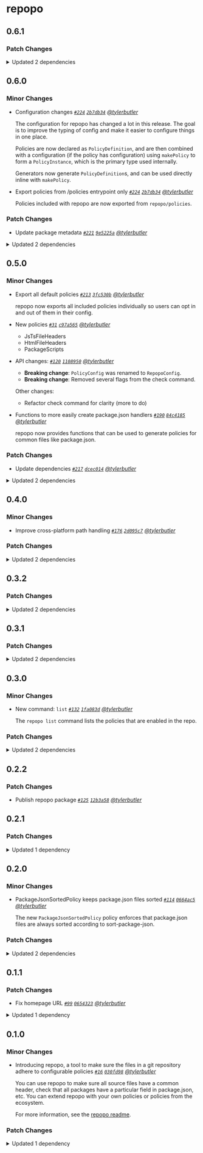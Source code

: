 # repopo

## 0.6.1

### Patch Changes

<details><summary>Updated 2 dependencies</summary>

<small>

[`c0b280f`](https://github.com/tylerbutler/tools-monorepo/commit/c0b280fea16d7e242b7ca587b1d7bf40a7f2fb60)

</small>

- `@tylerbu/fundamentals@0.2.3`
- `@tylerbu/cli-api@0.7.3`

</details>

## 0.6.0

### Minor Changes

- Configuration changes _[`#224`](https://github.com/tylerbutler/tools-monorepo/pull/224) [`2b7db34`](https://github.com/tylerbutler/tools-monorepo/commit/2b7db343d74ab2e518ab2f232f47ea365ca784b8) [@tylerbutler](https://github.com/tylerbutler)_

  The configuration for repopo has changed a lot in this release. The goal is to improve the typing of config and make it
  easier to configure things in one place.

  Policies are now declared as `PolicyDefinition`, and are then combined with a configuration (if the policy has
  configuration) using `makePolicy` to form a `PolicyInstance`, which is the primary type used internally.

  Generators now generate `PolicyDefinition`s, and can be used directly inline with `makePolicy`.

- Export policies from /policies entrypoint only _[`#224`](https://github.com/tylerbutler/tools-monorepo/pull/224) [`2b7db34`](https://github.com/tylerbutler/tools-monorepo/commit/2b7db343d74ab2e518ab2f232f47ea365ca784b8) [@tylerbutler](https://github.com/tylerbutler)_

  Policies included with repopo are now exported from `repopo/policies`.

### Patch Changes

- Update package metadata _[`#221`](https://github.com/tylerbutler/tools-monorepo/pull/221) [`9e5225a`](https://github.com/tylerbutler/tools-monorepo/commit/9e5225abfb67af1575af13dff60830d8da28eafd) [@tylerbutler](https://github.com/tylerbutler)_

<details><summary>Updated 2 dependencies</summary>

<small>

[`9e5225a`](https://github.com/tylerbutler/tools-monorepo/commit/9e5225abfb67af1575af13dff60830d8da28eafd)

</small>

- `@tylerbu/fundamentals@0.2.2`
- `@tylerbu/cli-api@0.7.2`

</details>

## 0.5.0

### Minor Changes

- Export all default policies _[`#213`](https://github.com/tylerbutler/tools-monorepo/pull/213) [`3fc530b`](https://github.com/tylerbutler/tools-monorepo/commit/3fc530bad66259339547b3d8ec12b9265daea9a5) [@tylerbutler](https://github.com/tylerbutler)_

  repopo now exports all included policies individually so users can opt in and out of them in their config.

- New policies _[`#31`](https://github.com/tylerbutler/tools-monorepo/pull/31) [`c97a565`](https://github.com/tylerbutler/tools-monorepo/commit/c97a56518d9726667531aa71de9445fed8d56b96) [@tylerbutler](https://github.com/tylerbutler)_

  - JsTsFileHeaders
  - HtmlFileHeaders
  - PackageScripts

- API changes: _[`#120`](https://github.com/tylerbutler/tools-monorepo/pull/120) [`1108950`](https://github.com/tylerbutler/tools-monorepo/commit/1108950a7732dcc3ac9b8da10bd014bfec6c45b7) [@tylerbutler](https://github.com/tylerbutler)_

  - **Breaking change**: `PolicyConfig` was renamed to `RepopoConfig`.
  - **Breaking change**: Removed several flags from the check command.

  Other changes:

  - Refactor check command for clarity (more to do)

- Functions to more easily create package.json handlers _[`#190`](https://github.com/tylerbutler/tools-monorepo/pull/190) [`84c4185`](https://github.com/tylerbutler/tools-monorepo/commit/84c4185e76186c3489a4b70e3a3015ba289df139) [@tylerbutler](https://github.com/tylerbutler)_

  repopo now provides functions that can be used to generate policies for common files like package.json.

### Patch Changes

- Update dependencies _[`#217`](https://github.com/tylerbutler/tools-monorepo/pull/217) [`dcec014`](https://github.com/tylerbutler/tools-monorepo/commit/dcec014dfb70e5804a7535b5b8b9a3406f3e623d) [@tylerbutler](https://github.com/tylerbutler)_

<details><summary>Updated 2 dependencies</summary>

<small>

[`dcec014`](https://github.com/tylerbutler/tools-monorepo/commit/dcec014dfb70e5804a7535b5b8b9a3406f3e623d)

</small>

- `@tylerbu/fundamentals@0.2.1`
- `@tylerbu/cli-api@0.7.1`

</details>

## 0.4.0

### Minor Changes

- Improve cross-platform path handling _[`#176`](https://github.com/tylerbutler/tools-monorepo/pull/176) [`2d095c7`](https://github.com/tylerbutler/tools-monorepo/commit/2d095c7828037fc58147d0aa487b736dbd345472) [@tylerbutler](https://github.com/tylerbutler)_

### Patch Changes

<details><summary>Updated 2 dependencies</summary>

<small>

[`a4b7624`](https://github.com/tylerbutler/tools-monorepo/commit/a4b7624cceea2f7246391c2d54329010cbb145ff) [`e27ae36`](https://github.com/tylerbutler/tools-monorepo/commit/e27ae3682d093eb61c2cb31de787ec378287db4f) [`ede1957`](https://github.com/tylerbutler/tools-monorepo/commit/ede19579ffc630f6e176046c6e11e170849a0d48) [`33b9c01`](https://github.com/tylerbutler/tools-monorepo/commit/33b9c01ed2d5d0c4bdb32262f549531650c48ad0) [`2d095c7`](https://github.com/tylerbutler/tools-monorepo/commit/2d095c7828037fc58147d0aa487b736dbd345472)

</small>

- `@tylerbu/cli-api@0.7.0`
- `sort-tsconfig@0.2.0`

</details>

## 0.3.2

### Patch Changes

<details><summary>Updated 2 dependencies</summary>

<small>

[`7406bbf`](https://github.com/tylerbutler/tools-monorepo/commit/7406bbf1131028058178d53f4e64564660c4d495)

</small>

- `@tylerbu/cli-api@0.6.1`
- `sort-tsconfig@0.1.4`

</details>

## 0.3.1

### Patch Changes

<details><summary>Updated 2 dependencies</summary>

<small>

[`b894a2d`](https://github.com/tylerbutler/tools-monorepo/commit/b894a2dfd5538247d1a625b423e61b437207f137) [`b894a2d`](https://github.com/tylerbutler/tools-monorepo/commit/b894a2dfd5538247d1a625b423e61b437207f137)

</small>

- `@tylerbu/cli-api@0.6.0`
- `sort-tsconfig@0.1.3`

</details>

## 0.3.0

### Minor Changes

- New command: `list` _[`#132`](https://github.com/tylerbutler/tools-monorepo/pull/132) [`1fa083d`](https://github.com/tylerbutler/tools-monorepo/commit/1fa083dd64499d108411326377a4463ad6acb040) [@tylerbutler](https://github.com/tylerbutler)_

  The `repopo list` command lists the policies that are enabled in the repo.

### Patch Changes

<details><summary>Updated 2 dependencies</summary>

<small>

[`f803610`](https://github.com/tylerbutler/tools-monorepo/commit/f803610f64936c5d49d862b2f4240ea248fe3f76)

</small>

- `@tylerbu/cli-api@0.5.0`
- `sort-tsconfig@0.1.2`

</details>

## 0.2.2

### Patch Changes

- Publish repopo package _[`#125`](https://github.com/tylerbutler/tools-monorepo/pull/125) [`12b3a58`](https://github.com/tylerbutler/tools-monorepo/commit/12b3a58e8946b0988009331bf1830e1fa1cc6567) [@tylerbutler](https://github.com/tylerbutler)_

## 0.2.1

### Patch Changes

<details><summary>Updated 1 dependency</summary>

<small>

[`61fade5`](https://github.com/tylerbutler/tools-monorepo/commit/61fade577c27a6ad55c79d997eb42ecc0ca9abe9)

</small>

- `sort-tsconfig@0.1.1`

</details>

## 0.2.0

### Minor Changes

- PackageJsonSortedPolicy keeps package.json files sorted _[`#114`](https://github.com/tylerbutler/tools-monorepo/pull/114) [`0664ac5`](https://github.com/tylerbutler/tools-monorepo/commit/0664ac5731c5dd23bc1c21070fe880335f46489b) [@tylerbutler](https://github.com/tylerbutler)_

  The new `PackageJsonSortedPolicy` policy enforces that package.json files are always sorted according to sort-package-json.

### Patch Changes

<details><summary>Updated 2 dependencies</summary>

<small>

[`cbdec3f`](https://github.com/tylerbutler/tools-monorepo/commit/cbdec3f7b3daa4ec642b44a5de046fff8420f15a) [`d55c982`](https://github.com/tylerbutler/tools-monorepo/commit/d55c982f960b56a79f0e0d35dd9102a25882032f) [`ddcbd48`](https://github.com/tylerbutler/tools-monorepo/commit/ddcbd48a161d8be666ff537316fa018d8c0b7ad8)

</small>

- `@tylerbu/cli-api@0.4.0`
- `sort-tsconfig@0.1.0`

</details>

## 0.1.1

### Patch Changes

- Fix homepage URL _[`#99`](https://github.com/tylerbutler/tools-monorepo/pull/99) [`0654323`](https://github.com/tylerbutler/tools-monorepo/commit/06543231947fa5267863e5467d5837a51cf3d44b) [@tylerbutler](https://github.com/tylerbutler)_

<details><summary>Updated 1 dependency</summary>

<small>

[`0654323`](https://github.com/tylerbutler/tools-monorepo/commit/06543231947fa5267863e5467d5837a51cf3d44b)

</small>

- `@tylerbu/cli-api@0.3.1`

</details>

## 0.1.0

### Minor Changes

- Introducing repopo, a tool to make sure the files in a git repository adhere to configurable policies _[`#16`](https://github.com/tylerbutler/tools-monorepo/pull/16) [`030fd98`](https://github.com/tylerbutler/tools-monorepo/commit/030fd980ee45471074a8f41aab46d1a5b025b2f6) [@tylerbutler](https://github.com/tylerbutler)_

  You can use repopo to make sure all source files have a common header, check that all packages have a particular field
  in package.json, etc. You can extend repopo with your own policies or policies from the ecosystem.

  For more information, see the [repopo readme](https://github.com/tylerbutler/tools-monorepo/blob/main/packages/repopo/README.md).

### Patch Changes

<details><summary>Updated 1 dependency</summary>

<small>

[`f54b0e7`](https://github.com/tylerbutler/tools-monorepo/commit/f54b0e71dd1d54c5e3730b7a1f1ab1a53b9b7943)

</small>

- `@tylerbu/cli-api@0.3.0`

</details>
